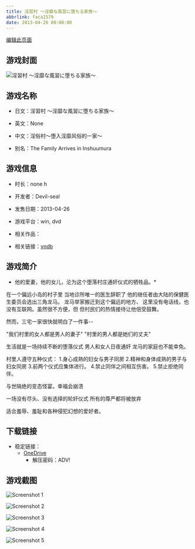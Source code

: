 ```yaml
---
title: 淫習村 ～淫靡な風習に堕ちる家族～
abbrlink: faca1579
date: 2013-04-26 00:00:00
---
```

[编辑此页面](https://github.com/ACG-3/ADV3-source/blob/main/source/_posts/games/%E6%B7%AB%E7%BF%92%E6%9D%91%20%EF%BD%9E%E6%B7%AB%E9%9D%A1%E3%81%AA%E9%A2%A8%E7%BF%92%E3%81%AB%E5%A0%95%E3%81%A1%E3%82%8B%E5%AE%B6%E6%97%8F%EF%BD%9E.md)

## 游戏封面

![淫習村 ～淫靡な風習に堕ちる家族～](https://pan.timero.xyz/d/onedrive/img_lib_001/%E6%B7%AB%E7%BF%92%E6%9D%91%20%EF%BD%9E%E6%B7%AB%E9%9D%A1%E3%81%AA%E9%A2%A8%E7%BF%92%E3%81%AB%E5%A0%95%E3%81%A1%E3%82%8B%E5%AE%B6%E6%97%8F%EF%BD%9E_cover.avif)


## 游戏名称

- 日文：淫習村 ～淫靡な風習に堕ちる家族～
- 英文：None
- 中文：淫俗村～堕入淫靡风俗的一家～

- 别名：The Family Arrives in Inshuumura


## 游戏信息

- 时长：none h
- 开发者：Devil-seal
- 发售日期：2013-04-26
- 游戏平台：win, dvd
- 相关作品：

- 相关链接：[vndb](https://vndb.org/v12385)


## 游戏简介

* 他的爱妻，他的女儿，沦为这个堕落村庄通奸仪式的牺牲品。*

在一个偏远小岛的村子里
当地诊所唯一的医生辞职了
他的继任者由大陆的保健医生委员会选出三角龙马。
龙马举家搬迁到这个偏远的地方、
这里没有电话线，也没有互联网。虽然很不方便，但
但村民们的热情接待让他倍受鼓舞。

然而，三宅一家很快就明白了一件事--

"我们村里的女人都是男人的妻子" "村里的男人都是她们的丈夫"

生活就是一场持续不断的堕落仪式
男人和女人日夜通奸
龙马的家庭也不能幸免。

村里人遵守五种仪式：
1.身心成熟的妇女与男子同房
2.精神和身体成熟的男子与妇女同房
3.前两个仪式应集体进行。
4.禁止同伴之间相互伤害。
5.禁止拒绝同伴。

与世隔绝的变态怪宴。幸福会崩溃

一场没有尽头、没有选择的轮奸仪式 所有的尊严都将被放弃

适合羞辱、羞耻和各种侵犯幻想的爱好者。




## 下载链接

- 稳定链接：
    - [OneDrive](https://pan.timero.xyz/onedrive/adv_lib_001/%E6%B7%AB%E7%BF%92%E6%9D%91%20%EF%BD%9E%E6%B7%AB%E9%9D%A1%E3%81%AA%E9%A2%A8%E7%BF%92%E3%81%AB%E5%A0%95%E3%81%A1%E3%82%8B%E5%AE%B6%E6%97%8F%EF%BD%9E)
        - 解压密码：ADV!



## 游戏截图


![Screenshot 1](https://pan.timero.xyz/d/onedrive/img_lib_001/%E6%B7%AB%E7%BF%92%E6%9D%91%20%EF%BD%9E%E6%B7%AB%E9%9D%A1%E3%81%AA%E9%A2%A8%E7%BF%92%E3%81%AB%E5%A0%95%E3%81%A1%E3%82%8B%E5%AE%B6%E6%97%8F%EF%BD%9E_Screenshot_1.avif)

![Screenshot 2](https://pan.timero.xyz/d/onedrive/img_lib_001/%E6%B7%AB%E7%BF%92%E6%9D%91%20%EF%BD%9E%E6%B7%AB%E9%9D%A1%E3%81%AA%E9%A2%A8%E7%BF%92%E3%81%AB%E5%A0%95%E3%81%A1%E3%82%8B%E5%AE%B6%E6%97%8F%EF%BD%9E_Screenshot_2.avif)

![Screenshot 3](https://pan.timero.xyz/d/onedrive/img_lib_001/%E6%B7%AB%E7%BF%92%E6%9D%91%20%EF%BD%9E%E6%B7%AB%E9%9D%A1%E3%81%AA%E9%A2%A8%E7%BF%92%E3%81%AB%E5%A0%95%E3%81%A1%E3%82%8B%E5%AE%B6%E6%97%8F%EF%BD%9E_Screenshot_3.avif)

![Screenshot 4](https://pan.timero.xyz/d/onedrive/img_lib_001/%E6%B7%AB%E7%BF%92%E6%9D%91%20%EF%BD%9E%E6%B7%AB%E9%9D%A1%E3%81%AA%E9%A2%A8%E7%BF%92%E3%81%AB%E5%A0%95%E3%81%A1%E3%82%8B%E5%AE%B6%E6%97%8F%EF%BD%9E_Screenshot_4.avif)

![Screenshot 5](https://pan.timero.xyz/d/onedrive/img_lib_001/%E6%B7%AB%E7%BF%92%E6%9D%91%20%EF%BD%9E%E6%B7%AB%E9%9D%A1%E3%81%AA%E9%A2%A8%E7%BF%92%E3%81%AB%E5%A0%95%E3%81%A1%E3%82%8B%E5%AE%B6%E6%97%8F%EF%BD%9E_Screenshot_5.avif)

